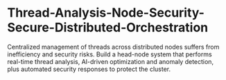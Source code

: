 # Thread-Analysis-Node-Security-Secure-Distributed-Orchestration
Centralized management of threads across distributed nodes suffers from inefficiency and security risks. Build a head-node system that performs real-time thread analysis, AI-driven optimization and anomaly detection, plus automated security responses to protect the cluster.  
